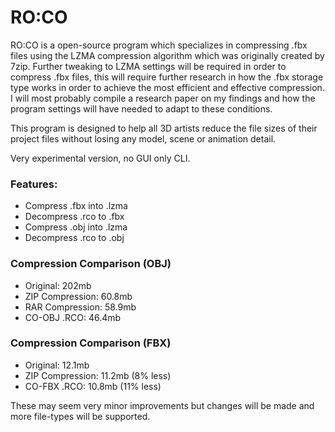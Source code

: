 
# RO:CO
RO:CO is a open-source program which specializes in compressing .fbx files using the LZMA compression algorithm which was originally created by 7zip. Further tweaking to LZMA settings will be required in order to compress .fbx files, this will require further research in how the .fbx storage type works in order to achieve the most efficient and effective compression. I will most probably compile a research paper on my findings and how the program settings will have needed to adapt to these conditions.

This program is designed to help all 3D artists reduce the file sizes of their project files without losing any model, scene or animation detail.

Very experimental version, no GUI only CLI.

### Features:
- Compress .fbx into .lzma
- Decompress .rco to .fbx
- Compress .obj into .lzma
- Decompress .rco to .obj


### Compression Comparison (OBJ)
- Original: 202mb
- ZIP Compression: 60.8mb 
- RAR Compression: 58.9mb
- CO-OBJ .RCO: 46.4mb

### Compression Comparison (FBX)
- Original: 12.1mb
- ZIP Compression: 11.2mb (8% less)
- CO-FBX .RCO: 10.8mb (11% less)



These may seem very minor improvements but changes will be made and more file-types will be supported.
